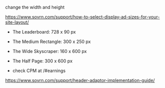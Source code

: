 
change the width and height


https://www.sovrn.com/support/how-to-select-display-ad-sizes-for-your-site-layout/

- The Leaderboard: 728 x 90 px
- The Medium Rectangle: 300 x 250 px
- The Wide Skyscraper: 160 x 600 px
- The Half Page: 300 x 600 px

- check CPM at /#earnings

<script src="//ap.lijit.com/www/delivery/fpi.js?z=619679&width=728&height=90"></script>

https://www.sovrn.com/support/header-adaptor-implementation-guide/